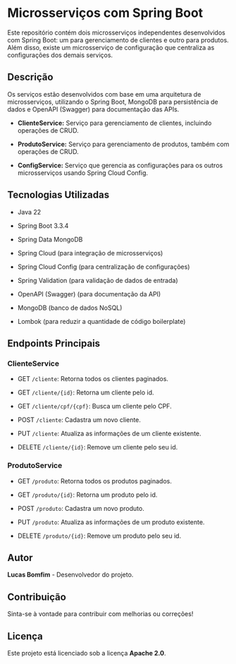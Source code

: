 # Microsserviços com Spring Boot

Este repositório contém dois microsserviços independentes desenvolvidos com Spring Boot: um para gerenciamento de clientes e outro para produtos. Além disso, existe um microsserviço de configuração que centraliza as configurações dos demais serviços.

## Descrição

Os serviços estão desenvolvidos com base em uma arquitetura de microsserviços, utilizando o Spring Boot, MongoDB para persistência de dados e OpenAPI (Swagger) para documentação das APIs.


- **ClienteService:** Serviço para gerenciamento de clientes, incluindo operações de CRUD.


- **ProdutoService:** Serviço para gerenciamento de produtos, também com operações de CRUD.


- **ConfigService:** Serviço que gerencia as configurações para os outros microsserviços usando Spring Cloud Config.


## Tecnologias Utilizadas

- Java 22


- Spring Boot 3.3.4


- Spring Data MongoDB


- Spring Cloud (para integração de microsserviços)


- Spring Cloud Config (para centralização de configurações)


- Spring Validation (para validação de dados de entrada)


- OpenAPI (Swagger) (para documentação da API)


- MongoDB (banco de dados NoSQL)


- Lombok (para reduzir a quantidade de código boilerplate)

## Endpoints Principais

### ClienteService

- GET `/cliente`: Retorna todos os clientes paginados.


- GET `/cliente/{id}`: Retorna um cliente pelo id.


- GET `/cliente/cpf/{cpf}`: Busca um cliente pelo CPF.


- POST `/cliente`: Cadastra um novo cliente.


- PUT `/cliente`: Atualiza as informações de um cliente existente.


- DELETE `/cliente/{id}`: Remove um cliente pelo seu id.

### ProdutoService

- GET `/produto`: Retorna todos os produtos paginados.


- GET `/produto/{id}`: Retorna um produto pelo id.


- POST `/produto`: Cadastra um novo produto.


- PUT `/produto`: Atualiza as informações de um produto existente.


- DELETE `/produto/{id}`: Remove um produto pelo seu id.

## Autor

**Lucas Bomfim** - Desenvolvedor do projeto.

## Contribuição

Sinta-se à vontade para contribuir com melhorias ou correções!

## Licença

Este projeto está licenciado sob a licença **Apache 2.0**.